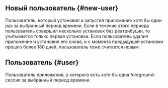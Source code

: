 ## Новый пользователь {#new-user}

Пользователь, который установил и запустил приложение хотя бы один раз за выбранный период времени. Если в течение этого периода пользователь совершил несколько установок без реатрибуции, то учитывается только первая установка. Если пользователь удалил приложение и установил его снова, и с момента предыдущей установки прошло более 180 дней, пользователь тоже считается новым.

## Пользователь {#user}

Пользователь приложения, у которого есть хотя бы одна foreground-сессия за выбранный период времени.

